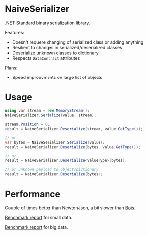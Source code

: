 NaiveSerializer
===============

.NET Standard binary serialization library.

Features:
+ Doesn't requere changing of serialized class or adding anything
+ Resilient to changes in serialized/deserialized classes
+ Deserialize unknown classes to dictionary
+ Respects `DataContract` attributes

Plans:
+ Speed improovments on large list of objects

Usage
=====

```csharp
using var stream = new MemoryStream();
NaiveSerializer.Serialize(value, stream);

stream.Position = 0;
result = NaiveSerializer.Deserialize(stream, value.GetType());

// or 
var bytes = NaiveSerializer.Serialize(value);
result = NaiveSerializer.Deserialize(bytes, value.GetType());

// or 
result = NaiveSerializer.Deserialize<ValueType>(bytes);

// or unknown payload to object/dictionary
result = NaiveSerializer.Deserialize(bytes);
```

Performance
===========

Couple of times better than NewtonJson, a bit slower than [Bois](https://github.com/salarcode/Bois).

[Benchmark report](https://github.com/VyacheslavGarshin/NaiveSerializer/blob/main/SmallBenchmark-report.html) for small data.

[Benchmark report](https://github.com/VyacheslavGarshin/NaiveSerializer/blob/main/BigBenchmark-report.html) for big data.